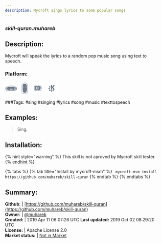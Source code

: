 ```yaml
---
description: Mycroft sings lyrics to some popular songs
---
```


### _skill-quran.muhareb_  
## Description:  
Mycroft will speak the lyrics to a random pop music song using text to speech.  
### Platform:  
 ![Mark I](../.gitbook/assets/mark-1-icon.png)  ![Mark II](../.gitbook/assets/mark-2-icon.png)  ![Picroft](../.gitbook/assets/picroft-icon.png)  ![plasmoid](../.gitbook/assets/kde.png)   
  
###Tags: \#sing \#singing \#lyrics \#song \#music \#texttospeech   
## Examples:  
> Sing.  
  
## Installation:  
{% hint style="warning" %}
This skill is not aproved by Mycroft skill tester.
{% endhint %}
    
{% tabs %}
{% tab title="Install by mycroft-msm" %}
``` mycroft-msm install https://github.com/muhareb/skill-quran```
{% endtab %}
  {% endtabs %}
    
## Summary:  
**Github:** | [https://github.com/muhareb/skill-quran](https://github.com/muhareb/skill-quran)  
**Owner:** | [@muhareb](https://github.com/muhareb)  
**Created:** | 2019 Apr 11 06:07:26 UTC  **Last updated:** 2019 Oct 02 08:29:20 UTC  
**License:** | Apache License 2.0  
**Market status:** | [Not in Market](https://market.mycroft.ai/skill/)  
